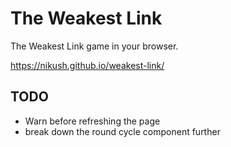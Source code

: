 The Weakest Link
================
The Weakest Link game in your browser.

https://nikush.github.io/weakest-link/


TODO
----
- Warn before refreshing the page
- break down the round cycle component further
